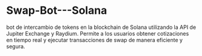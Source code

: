 # Swap-Bot---Solana
 bot de intercambio de tokens en la blockchain de Solana utilizando la API de Jupiter Exchange y Raydium. Permite a los usuarios obtener cotizaciones en tiempo real y ejecutar transacciones de swap de manera eficiente y segura.
